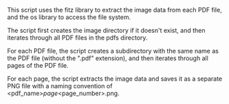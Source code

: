 This script uses the fitz library to extract the image data from each PDF file, and the os library to access the file system. 

The script first creates the image directory if it doesn't exist, and then iterates through all PDF files in the pdfs directory. 

For each PDF file, the script creates a subdirectory with the same name as the PDF file (without the ".pdf" extension), and then iterates through all pages of the PDF file.

For each page, the script extracts the image data and saves it as a separate PNG file with a naming convention of <pdf_name>_page_<page_number>.png.

